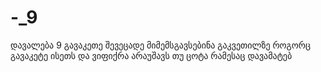 # -_9
დავალება 9 გავაკეთე შევეცადე მიმემსგავსებინა გაკვეთილზე როგორც გავაკეტე ისეთს და ვიფიქრა არაუშავს თუ ცოტა რამესაც დავამატებ
